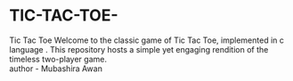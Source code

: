 # TIC-TAC-TOE-
Tic Tac Toe  Welcome to the classic game of Tic Tac Toe, implemented in c language . This repository hosts a simple yet engaging rendition of the timeless two-player game.
<br>
author - Mubashira Awan
